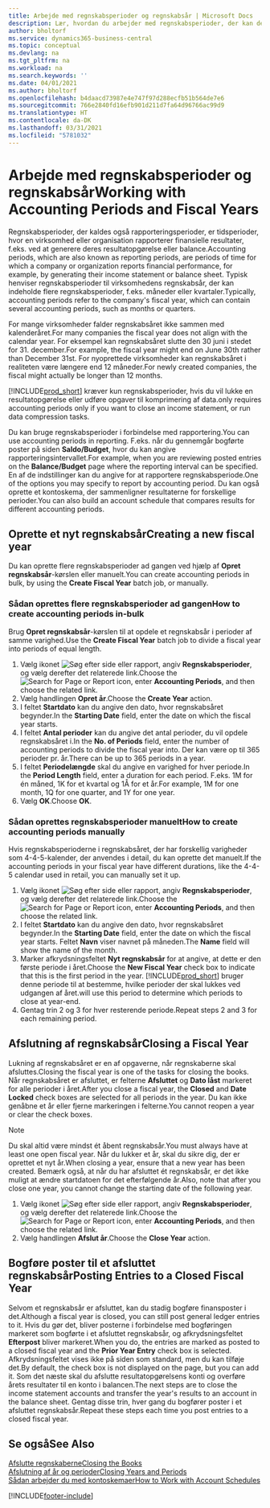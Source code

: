 ```yaml
---
title: Arbejde med regnskabsperioder og regnskabsår | Microsoft Docs
description: Lær, hvordan du arbejder med regnskabsperioder, der kan definere, hvornår virksomheden rapporterer finansielle resultater.
author: bholtorf
ms.service: dynamics365-business-central
ms.topic: conceptual
ms.devlang: na
ms.tgt_pltfrm: na
ms.workload: na
ms.search.keywords: ''
ms.date: 04/01/2021
ms.author: bholtorf
ms.openlocfilehash: b4daacd73987e4e747f97d288ecfb51b564de7e6
ms.sourcegitcommit: 766e2840fd16efb901d211d7fa64d96766ac99d9
ms.translationtype: HT
ms.contentlocale: da-DK
ms.lasthandoff: 03/31/2021
ms.locfileid: "5781032"
---
```

# <a name="working-with-accounting-periods-and-fiscal-years"></a><span data-ttu-id="d92a6-103">Arbejde med regnskabsperioder og regnskabsår</span><span class="sxs-lookup"><span data-stu-id="d92a6-103">Working with Accounting Periods and Fiscal Years</span></span>

<span data-ttu-id="d92a6-104">Regnskabsperioder, der kaldes også rapporteringsperioder, er tidsperioder, hvor en virksomhed eller organisation rapporterer finansielle resultater, f.eks. ved at generere deres resultatopgørelse eller balance.</span><span class="sxs-lookup"><span data-stu-id="d92a6-104">Accounting periods, which are also known as reporting periods, are periods of time for which a company or organization reports financial performance, for example, by generating their income statement or balance sheet.</span></span> <span data-ttu-id="d92a6-105">Typisk henviser regnskabsperioder til virksomhedens regnskabsår, der kan indeholde flere regnskabsperioder, f.eks. måneder eller kvartaler.</span><span class="sxs-lookup"><span data-stu-id="d92a6-105">Typically, accounting periods refer to the company's fiscal year, which can contain several accounting periods, such as months or quarters.</span></span>

<span data-ttu-id="d92a6-106">For mange virksomheder falder regnskabsåret ikke sammen med kalenderåret.</span><span class="sxs-lookup"><span data-stu-id="d92a6-106">For many companies the fiscal year does not align with the calendar year.</span></span> <span data-ttu-id="d92a6-107">For eksempel kan regnskabsåret slutte den 30 juni i stedet for 31. december.</span><span class="sxs-lookup"><span data-stu-id="d92a6-107">For example, the fiscal year might end on June 30th rather than December 31st.</span></span> <span data-ttu-id="d92a6-108">For nyoprettede virksomheder kan regnskabsåret i realiteten være længere end 12 måneder.</span><span class="sxs-lookup"><span data-stu-id="d92a6-108">For newly created companies, the fiscal might actually be longer than 12 months.</span></span>  

[!INCLUDE[prod_short](includes/prod_short.md)] <span data-ttu-id="d92a6-109">kræver kun regnskabsperioder, hvis du vil lukke en resultatopgørelse eller udføre opgaver til komprimering af data.</span><span class="sxs-lookup"><span data-stu-id="d92a6-109">only requires accounting periods only if you want to close an income statement, or run data compression tasks.</span></span> 

<span data-ttu-id="d92a6-110">Du kan bruge regnskabsperioder i forbindelse med rapportering.</span><span class="sxs-lookup"><span data-stu-id="d92a6-110">You can use accounting periods in reporting.</span></span> <span data-ttu-id="d92a6-111">F.eks. når du gennemgår bogførte poster på siden **Saldo/Budget**, hvor du kan angive rapporteringsintervallet.</span><span class="sxs-lookup"><span data-stu-id="d92a6-111">For example, when you are reviewing posted entries on the **Balance/Budget** page where the reporting interval can be specified.</span></span> <span data-ttu-id="d92a6-112">En af de indstillinger kan du angive for at rapportere regnskabsperiode.</span><span class="sxs-lookup"><span data-stu-id="d92a6-112">One of the options you may specify to report by accounting period.</span></span> <span data-ttu-id="d92a6-113">Du kan også oprette et kontoskema, der sammenligner resultaterne for forskellige perioder.</span><span class="sxs-lookup"><span data-stu-id="d92a6-113">You can also build an account schedule that compares results for different accounting periods.</span></span>

## <a name="creating-a-new-fiscal-year"></a><span data-ttu-id="d92a6-114">Oprette et nyt regnskabsår</span><span class="sxs-lookup"><span data-stu-id="d92a6-114">Creating a new fiscal year</span></span>

<span data-ttu-id="d92a6-115">Du kan oprette flere regnskabsperioder ad gangen ved hjælp af **Opret regnskabsår**-kørslen eller manuelt.</span><span class="sxs-lookup"><span data-stu-id="d92a6-115">You can create accounting periods in bulk, by using the **Create Fiscal Year** batch job, or manually.</span></span>

### <a name="how-to-create-accounting-periods-in-bulk"></a><span data-ttu-id="d92a6-116">Sådan oprettes flere regnskabsperioder ad gangen</span><span class="sxs-lookup"><span data-stu-id="d92a6-116">How to create accounting periods in-bulk</span></span>

<span data-ttu-id="d92a6-117">Brug **Opret regnskabsår**-kørslen til at opdele et regnskabsår i perioder af samme varighed.</span><span class="sxs-lookup"><span data-stu-id="d92a6-117">Use the **Create Fiscal Year** batch job to divide a fiscal year into periods of equal length.</span></span>  

1. <span data-ttu-id="d92a6-118">Vælg ikonet ![Søg efter side eller rapport](media/ui-search/search_small.png "Ikonet Søg efter side eller rapport"), angiv **Regnskabsperioder**, og vælg derefter det relaterede link.</span><span class="sxs-lookup"><span data-stu-id="d92a6-118">Choose the ![Search for Page or Report](media/ui-search/search_small.png "Search for Page or Report icon") icon, enter **Accounting Periods**, and then choose the related link.</span></span>  
2. <span data-ttu-id="d92a6-119">Vælg handlingen **Opret år**.</span><span class="sxs-lookup"><span data-stu-id="d92a6-119">Choose the **Create Year** action.</span></span>  <!--What about the Scheduling option? Should we mention that? There's also the Report Output Type field...-->
3. <span data-ttu-id="d92a6-120">I feltet **Startdato** kan du angive den dato, hvor regnskabsåret begynder.</span><span class="sxs-lookup"><span data-stu-id="d92a6-120">In the **Starting Date** field, enter the date on which the fiscal year starts.</span></span>  
4. <span data-ttu-id="d92a6-121">I feltet **Antal perioder** kan du angive det antal perioder, du vil opdele regnskabsåret i.</span><span class="sxs-lookup"><span data-stu-id="d92a6-121">In the **No. of Periods** field, enter the number of accounting periods to divide the fiscal year into.</span></span> <span data-ttu-id="d92a6-122">Der kan være op til 365 perioder pr. år.</span><span class="sxs-lookup"><span data-stu-id="d92a6-122">There can be up to 365 periods in a year.</span></span>  
5. <span data-ttu-id="d92a6-123">I feltet **Periodelængde** skal du angive en varighed for hver periode.</span><span class="sxs-lookup"><span data-stu-id="d92a6-123">In the **Period Length** field, enter a duration for each period.</span></span> <span data-ttu-id="d92a6-124">F.eks. 1M for én måned, 1K for et kvartal og 1Å for et år.</span><span class="sxs-lookup"><span data-stu-id="d92a6-124">For example, 1M for one month, 1Q for one quarter, and 1Y for one year.</span></span>  
6. <span data-ttu-id="d92a6-125">Vælg **OK**.</span><span class="sxs-lookup"><span data-stu-id="d92a6-125">Choose **OK**.</span></span>  

### <a name="how-to-create-accounting-periods-manually"></a><span data-ttu-id="d92a6-126">Sådan oprettes regnskabsperioder manuelt</span><span class="sxs-lookup"><span data-stu-id="d92a6-126">How to create accounting periods manually</span></span>

<span data-ttu-id="d92a6-127">Hvis regnskabsperioderne i regnskabsåret, der har forskellig varigheder som 4-4-5-kalender, der anvendes i detail, du kan oprette det manuelt.</span><span class="sxs-lookup"><span data-stu-id="d92a6-127">If the accounting periods in your fiscal year have different durations, like the 4-4-5 calendar used in retail, you can manually set it up.</span></span>  
  
1. <span data-ttu-id="d92a6-128">Vælg ikonet ![Søg efter side eller rapport](media/ui-search/search_small.png "Ikonet Søg efter side eller rapport"), angiv **Regnskabsperioder**, og vælg derefter det relaterede link.</span><span class="sxs-lookup"><span data-stu-id="d92a6-128">Choose the ![Search for Page or Report](media/ui-search/search_small.png "Search for Page or Report icon") icon, enter **Accounting Periods**, and then choose the related link.</span></span>  
2. <span data-ttu-id="d92a6-129">I feltet **Startdato** kan du angive den dato, hvor regnskabsåret begynder.</span><span class="sxs-lookup"><span data-stu-id="d92a6-129">In the **Starting Date** field, enter the date on which the fiscal year starts.</span></span> <span data-ttu-id="d92a6-130">Feltet **Navn** viser navnet på måneden.</span><span class="sxs-lookup"><span data-stu-id="d92a6-130">The **Name** field will show the name of the month.</span></span>  
3. <span data-ttu-id="d92a6-131">Marker afkrydsningsfeltet **Nyt regnskabsår** for at angive, at dette er den første periode i året.</span><span class="sxs-lookup"><span data-stu-id="d92a6-131">Choose the **New Fiscal Year** check box to indicate that this is the first period in the year.</span></span> [!INCLUDE[prod_short](includes/prod_short.md)] <span data-ttu-id="d92a6-132">bruger denne periode til at bestemme, hvilke perioder der skal lukkes ved udgangen af året.</span><span class="sxs-lookup"><span data-stu-id="d92a6-132">will use this period to determine which periods to close at year-end.</span></span>
4. <span data-ttu-id="d92a6-133">Gentag trin 2 og 3 for hver resterende periode.</span><span class="sxs-lookup"><span data-stu-id="d92a6-133">Repeat steps 2 and 3 for each remaining period.</span></span>  

## <a name="closing-a-fiscal-year"></a><span data-ttu-id="d92a6-134">Afslutning af regnskabsår</span><span class="sxs-lookup"><span data-stu-id="d92a6-134">Closing a Fiscal Year</span></span>

<span data-ttu-id="d92a6-135">Lukning af regnskabsåret er en af opgaverne, når regnskaberne skal afsluttes.</span><span class="sxs-lookup"><span data-stu-id="d92a6-135">Closing the fiscal year is one of the tasks for closing the books.</span></span> <span data-ttu-id="d92a6-136">Når regnskabsåret er afsluttet, er felterne **Afsluttet** og **Dato låst** markeret for alle perioder i året.</span><span class="sxs-lookup"><span data-stu-id="d92a6-136">After you close a fiscal year, the **Closed** and **Date Locked** check boxes are selected for all periods in the year.</span></span> <span data-ttu-id="d92a6-137">Du kan ikke genåbne et år eller fjerne markeringen i felterne.</span><span class="sxs-lookup"><span data-stu-id="d92a6-137">You cannot reopen a year or clear the check boxes.</span></span>

> [!NOTE]  
> <span data-ttu-id="d92a6-138">Du skal altid være mindst ét åbent regnskabsår.</span><span class="sxs-lookup"><span data-stu-id="d92a6-138">You must always have at least one open fiscal year.</span></span> <span data-ttu-id="d92a6-139">Når du lukker et år, skal du sikre dig, der er oprettet et nyt år.</span><span class="sxs-lookup"><span data-stu-id="d92a6-139">When closing a year, ensure that a new year has been created.</span></span> <span data-ttu-id="d92a6-140">Bemærk også, at når du har afsluttet ét regnskabsår, er det ikke muligt at ændre startdatoen for det efterfølgende år.</span><span class="sxs-lookup"><span data-stu-id="d92a6-140">Also, note that after you close one year, you cannot change the starting date of the following year.</span></span>

1. <span data-ttu-id="d92a6-141">Vælg ikonet ![Søg efter side eller rapport](media/ui-search/search_small.png "Ikonet Søg efter side eller rapport"), angiv **Regnskabsperioder**, og vælg derefter det relaterede link.</span><span class="sxs-lookup"><span data-stu-id="d92a6-141">Choose the ![Search for Page or Report](media/ui-search/search_small.png "Search for Page or Report icon") icon, enter **Accounting Periods**, and then choose the related link.</span></span>  
2. <span data-ttu-id="d92a6-142">Vælg handlingen **Afslut år**.</span><span class="sxs-lookup"><span data-stu-id="d92a6-142">Choose the **Close Year** action.</span></span>  

## <a name="posting-entries-to-a-closed-fiscal-year"></a><span data-ttu-id="d92a6-143">Bogføre poster til et afsluttet regnskabsår</span><span class="sxs-lookup"><span data-stu-id="d92a6-143">Posting Entries to a Closed Fiscal Year</span></span>

<span data-ttu-id="d92a6-144">Selvom et regnskabsår er afsluttet, kan du stadig bogføre finansposter i det.</span><span class="sxs-lookup"><span data-stu-id="d92a6-144">Although a fiscal year is closed, you can still post general ledger entries to it.</span></span> <span data-ttu-id="d92a6-145">Hvis du gør det, bliver posterne i forbindelse med bogføringen markeret som bogførte i et afsluttet regnskabsår, og afkrydsningsfeltet **Efterpost** bliver markeret.</span><span class="sxs-lookup"><span data-stu-id="d92a6-145">When you do, the entries are marked as posted to a closed fiscal year and the **Prior Year Entry** check box is selected.</span></span> <span data-ttu-id="d92a6-146">Afkrydsningsfeltet vises ikke på siden som standard, men du kan tilføje det.</span><span class="sxs-lookup"><span data-stu-id="d92a6-146">By default, the check box is not displayed on the page, but you can add it.</span></span> <span data-ttu-id="d92a6-147">Som det næste skal du afslutte resultatopgørelsens konti og overføre årets resultater til en konto i balancen.</span><span class="sxs-lookup"><span data-stu-id="d92a6-147">The next steps are to close the income statement accounts and transfer the year's results to an account in the balance sheet.</span></span> <span data-ttu-id="d92a6-148">Gentag disse trin, hver gang du bogfører poster i et afsluttet regnskabsår.</span><span class="sxs-lookup"><span data-stu-id="d92a6-148">Repeat these steps each time you post entries to a closed fiscal year.</span></span>

## <a name="see-also"></a><span data-ttu-id="d92a6-149">Se også</span><span class="sxs-lookup"><span data-stu-id="d92a6-149">See Also</span></span>

[<span data-ttu-id="d92a6-150">Afslutte regnskaberne</span><span class="sxs-lookup"><span data-stu-id="d92a6-150">Closing the Books</span></span>](year-close-books.md)  
[<span data-ttu-id="d92a6-151">Afslutning af år og perioder</span><span class="sxs-lookup"><span data-stu-id="d92a6-151">Closing Years and Periods</span></span>](year-close-years-periods.md)  
[<span data-ttu-id="d92a6-152">Sådan arbejder du med kontoskemaer</span><span class="sxs-lookup"><span data-stu-id="d92a6-152">How to Work with Account Schedules</span></span>](bi-how-work-account-schedule.md)  


[!INCLUDE[footer-include](includes/footer-banner.md)]